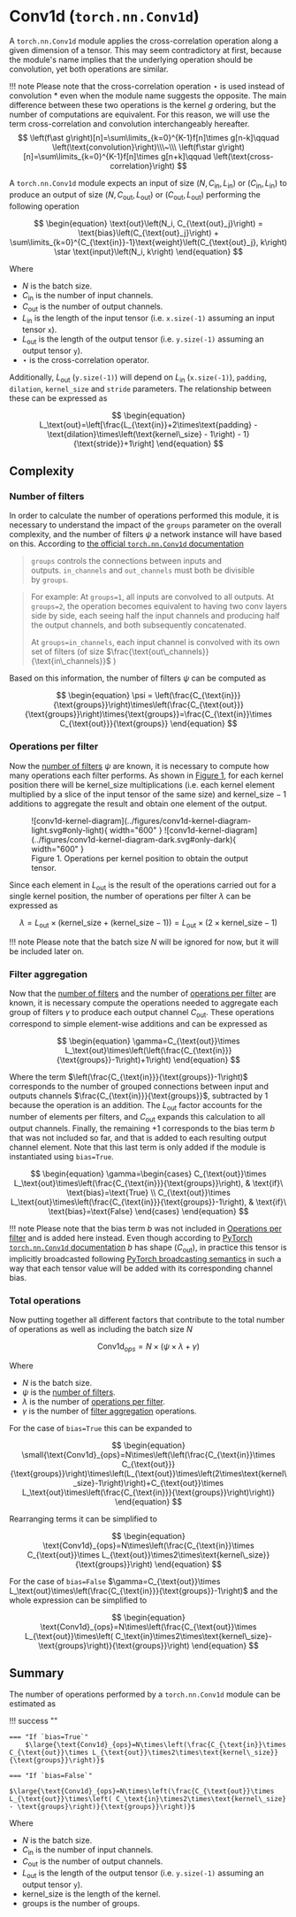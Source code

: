 # Conv1d (`torch.nn.Conv1d`)
A `torch.nn.Conv1d` module applies the cross-correlation operation along a given dimension of a tensor. This may seem contradictory at first, because the module's name implies that the underlying operation should be convolution, yet both operations are similar.

!!! note
    Please note that the cross-correlation operation $\star$ is used instead of convolution $\ast$ even when the module name suggests the opposite. The main difference between these two operations is the kernel $g$ ordering, but the number of computations are equivalent. For this reason, we will use the term cross-correlation and convolution interchangeably hereafter.
    $$
        \left(f\ast g\right)[n]=\sum\limits_{k=0}^{K-1}f[n]\times g[n-k]\qquad \left(\text{convolution}\right)\\\~\\\
        \left(f\star g\right)[n]=\sum\limits_{k=0}^{K-1}f[n]\times g[n+k]\qquad \left(\text{cross-correlation}\right)
    $$

A `torch.nn.Conv1d` module expects an input of size $\left(N,C_{\text{in}}, L_{\text{in}}\right)$ or $\left(C_{\text{in}}, L_{\text{in}}\right)$ to produce an output of size $\left(N,C_{\text{out}}, L_{\text{out}}\right)$ or $\left(C_{\text{out}}, L_{\text{out}}\right)$ performing the following operation

$$
\begin{equation}
    \text{out}\left(N_i, C_{\text{out}_j}\right) = \text{bias}\left(C_{\text{out}_j}\right) + \sum\limits_{k=0}^{C_{\text{in}}-1}\text{weight}\left(C_{\text{out}_j}, k\right) \star \text{input}\left(N_i, k\right)
\end{equation}
$$

Where

* $N$ is the batch size.
* $C_{\text{in}}$ is the number of input channels.
* $C_{\text{out}}$ is the number of output channels.
* $L_{\text{in}}$ is the length of the input tensor (i.e. `x.size(-1)` assuming an input tensor `x`).
* $L_{\text{out}}$ is the length of the output tensor (i.e. `y.size(-1)` assuming an output tensor `y`).
* $\star$ is the cross-correlation operator.

Additionally, $L_{\text{out}}$ (`y.size(-1)`) will depend on $L_{\text{in}}$ (`x.size(-1)`), `padding`, `dilation`, `kernel_size` and `stride` parameters. The relationship between these can be expressed as

$$
\begin{equation}
L_\text{out}=\left[\frac{L_{\text{in}}+2\times\text{padding} - \text{dilation}\times\left(\text{kernel\_size} - 1\right) - 1}{\text{stride}}+1\right]
\end{equation}
$$


## Complexity

### Number of filters
In order to calculate the number of operations performed this module, it is necessary to understand the impact of the `groups` parameter on the overall complexity, and the number of filters $\psi$ a network instance will have based on this. According to <a href="https://pytorch.org/docs/stable/generated/torch.nn.Conv1d.html" target="_blank">the official `torch.nn.Conv1d` documentation</a>

> `groups` controls the connections between inputs and outputs. `in_channels` and `out_channels` must both be divisible by `groups`.

> For example:
> At `groups=1`, all inputs are convolved to all outputs.
> At `groups=2`, the operation becomes equivalent to having two conv layers side by side, each seeing half the input channels and producing half the output channels, and both subsequently concatenated.
> 
> 
> At `groups=in_channels`, each input channel is convolved with its own set of filters
> (of size $\frac{\text{out\_channels}}{\text{in\_channels}}$ )
>

Based on this information, the number of filters $\psi$ can be computed as

$$
\begin{equation}
\psi = \left(\frac{C_{\text{in}}}{\text{groups}}\right)\times\left(\frac{C_{\text{out}}}{\text{groups}}\right)\times{\text{groups}}=\frac{C_{\text{in}}\times C_{\text{out}}}{\text{groups}}
\end{equation}
$$

### Operations per filter
Now the [number of filters](#number-of-filters) $\psi$ are known, it is necessary to compute how many operations each filter performs. As shown in [Figure 1](#conv1d-kernel-diagram), for each kernel position there will be $\text{kernel\_size}$ multiplications (i.e. each kernel element multiplied by a slice of the input tensor of the same size) and $\text{kernel\_size}-1$ additions to aggregate the result and obtain one element of the output.

<figure markdown="span" id="conv1d-kernel-diagram">
  ![conv1d-kernel-diagram](../figures/conv1d-kernel-diagram-light.svg#only-light){ width="600" }
  ![conv1d-kernel-diagram](../figures/conv1d-kernel-diagram-dark.svg#only-dark){ width="600" }
  <figcaption>Figure 1. Operations per kernel position to obtain the output tensor.</figcaption>
</figure>

Since each element in $L_\text{out}$ is the result of the operations carried out for a single kernel position, the number of operations per filter $\lambda$ can be expressed as

$$
\begin{equation}
    \lambda=L_{\text{out}}\times\left(\text{kernel\_size}+\left(\text{kernel\_size}-1\right)\right)=L_{\text{out}}\times\left(2\times\text{kernel\_size}-1\right)
\end{equation}
$$

!!! note
    Please note that the batch size $N$ will be ignored for now, but it will be included later on.


### Filter aggregation
Now that the [number of filters](#number-of-filters) and the number of [operations per filter](#operations-per-filter) are known, it is necessary compute the operations needed to aggregate each group of filters $\gamma$ to produce each output channel $C_\text{out}$. These operations correspond to simple element-wise additions and can be expressed as

$$
\begin{equation}
\gamma=C_{\text{out}}\times L_\text{out}\times\left(\left(\frac{C_{\text{in}}}{\text{groups}}-1\right)+1\right)
\end{equation}
$$

Where the term $\left(\frac{C_{\text{in}}}{\text{groups}}-1\right)$ corresponds to the number of grouped connections between input and outputs channels $\frac{C_{\text{in}}}{\text{groups}}$, subtracted by $1$ because the operation is an addition. The $L_\text{out}$ factor accounts for the number of elements per filters, and $C_{\text{out}}$ expands this calculation to all output channels. Finally, the remaining $+1$ corresponds to the bias term $b$ that was not included so far, and that is added to each resulting output channel element. Note that this last term is only added if the module is instantiated using `bias=True`.

$$
\begin{equation}
\gamma=\begin{cases}
    C_{\text{out}}\times L_\text{out}\times\left(\frac{C_{\text{in}}}{\text{groups}}\right), & \text{if}\ \text{bias}=\text{True} \\
    C_{\text{out}}\times L_\text{out}\times\left(\frac{C_{\text{in}}}{\text{groups}}-1\right), & \text{if}\ \text{bias}=\text{False}
\end{cases}
\end{equation}
$$

!!! note
    Please note that the bias term $b$ was not included in  [Operations per filter](#operations-per-filter) and is added here instead. Even though according to <a href="https://pytorch.org/docs/stable/generated/torch.nn.Conv1d.html" target="_blank">PyTorch ``torch.nn.Conv1d`` documentation</a> $b$ has shape $\left(C_\text{out}\right)$, in practice this tensor is implicitly broadcasted following <a href="https://pytorch.org/docs/stable/notes/broadcasting.html" target="_blank">PyTorch broadcasting semantics</a> in such a way that each tensor value will be added with its corresponding channel bias.


### Total operations 
Now putting together all different factors that contribute to the total number of operations as well as including the batch size $N$

$$
\begin{equation}
    \text{Conv1d}_{ops}=N\times\left(\psi\times\lambda+\gamma\right)
\end{equation}
$$

Where

* $N$ is the batch size.
* $\psi$ is the [number of filters](#number-of-filters).
* $\lambda$ is the number of [operations per filter](#operations-per-filter).
* $\gamma$ is the number of [filter aggregation](#filter-aggregation) operations.

For the case of `bias=True` this can be expanded to

$$
\begin{equation}
    \small{\text{Conv1d}_{ops}=N\times\left(\left(\frac{C_{\text{in}}\times C_{\text{out}}}{\text{groups}}\right)\times\left(L_{\text{out}}\times\left(2\times\text{kernel\_size}-1\right)\right)+C_{\text{out}}\times L_\text{out}\times\left(\frac{C_{\text{in}}}{\text{groups}}\right)\right)}
\end{equation}
$$

Rearranging terms it can be simplified to

$$
\begin{equation}
    \text{Conv1d}_{ops}=N\times\left(\frac{C_{\text{in}}\times C_{\text{out}}\times L_{\text{out}}\times2\times\text{kernel\_size}}{\text{groups}}\right)
\end{equation}
$$


For the case of `bias=False` $\gamma=C_{\text{out}}\times L_\text{out}\times\left(\frac{C_{\text{in}}}{\text{groups}}-1\right)$  and the whole expression can be simplified to

$$
\begin{equation}
\text{Conv1d}_{ops}=N\times\left(\frac{C_{\text{out}}\times L_{\text{out}}\times\left( C_\text{in}\times2\times\text{kernel\_size}-\text{groups}\right)}{\text{groups}}\right)
\end{equation}
$$


## Summary
The number of operations performed by a `torch.nn.Conv1d` module can be estimated as

!!! success ""

    === "If `bias=True`"
        $\large{\text{Conv1d}_{ops}=N\times\left(\frac{C_{\text{in}}\times C_{\text{out}}\times L_{\text{out}}\times2\times\text{kernel\_size}}{\text{groups}}\right)}$

    === "If `bias=False`"
        $\large{\text{Conv1d}_{ops}=N\times\left(\frac{C_{\text{out}}\times L_{\text{out}}\times\left( C_\text{in}\times2\times\text{kernel\_size} - \text{groups}\right)}{\text{groups}}\right)}$

Where

* $N$ is the batch size.
* $C_{\text{in}}$ is the number of input channels.
* $C_{\text{out}}$ is the number of output channels.
* $L_{\text{out}}$ is the length of the output tensor (i.e. `y.size(-1)` assuming an output tensor `y`).
* $\text{kernel\_size}$ is the length of the kernel.
* $\text{groups}$ is the number of groups.